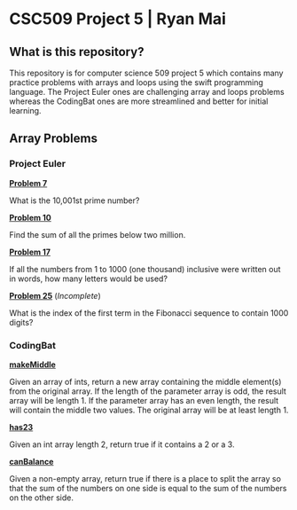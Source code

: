 [//]: # (https://www.markdownguide.org/basic-syntax/)
# CSC509 Project 5 | Ryan Mai

## **What is this repository?**
This repository is for computer science 509 project 5 which contains many practice problems with arrays and loops using the swift programming language. The Project Euler ones are challenging array and loops problems whereas the CodingBat ones are more streamlined and better for initial learning.

## **Array Problems**
### **Project Euler**
[**Problem 7**](https://projecteuler.net/problem=7)

What is the 10,001st prime number?

[**Problem 10**](https://projecteuler.net/problem=10)

Find the sum of all the primes below two million.

[**Problem 17**](https://projecteuler.net/problem=17)

If all the numbers from 1 to 1000 (one thousand) inclusive were written out in words, how many letters would be used?

[**Problem 25**](https://projecteuler.net/problem=25) (*Incomplete*)

What is the index of the first term in the Fibonacci sequence to contain 1000 digits?

### **CodingBat**
[**makeMiddle**](https://codingbat.com/prob/p265802)

Given an array of ints, return a new array containing the middle element(s) from the original array. If the length of the parameter array is odd, the result array will be length 1. If the parameter array has an even length, the result will contain the middle two values. The original array will be at least length 1.

[**has23**](https://codingbat.com/prob/p171022)

Given an int array length 2, return true if it contains a 2 or a 3.

[**canBalance**](https://codingbat.com/prob/p158767)

Given a non-empty array, return true if there is a place to split the array so that the sum of the numbers on one side is equal to the sum of the numbers on the other side.


